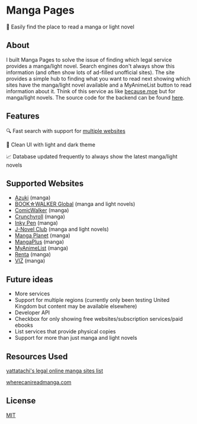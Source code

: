 # Manga Pages
📖 Easily find the place to read a manga or light novel

## About
I built Manga Pages to solve the issue of finding which legal service provides a manga/light novel. Search engines don't always show this information (and often show lots of ad-filled unofficial sites). The site provides a simple hub to finding what you want to read next showing which sites have the manga/light novel available and a MyAnimeList button to read information about it. Think of this service as like [because.moe](https://because.moe) but for manga/light novels. The source code for the backend can be found 
[here](https://github.com/davidcralph/mangapages-backend).

## Features
🔍 Fast search with support for [multiple websites](#supported-websites)

🌙 Clean UI with light and dark theme

📈 Database updated frequently to always show the latest manga/light novels

## Supported Websites
* [Azuki](https://www.azuki.co) (manga)
* [BOOK☆WALKER Global](https://global.bookwalker.jp) (manga and light novels)
* [ComicWalker](https://comic-walker.com/) (manga)
* [Crunchyroll](https://www.crunchyroll.com) (manga)
* [Inky Pen](https://inky-pen.com) (manga)
* [J-Novel Club](https://j-novel.club) (manga and light novels)
* [Manga Planet](https://read.mangaplanet.com) (manga)
* [MangaPlus](https://mangaplus.shueisha.co.jp/updates) (manga)
* [MyAnimeList](https://myanimelist.net/store) (manga)
* [Renta](https://www.ebookrenta.com) (manga)
* [VIZ](https://www.viz.com) (manga)

## Future ideas
* More services
* Support for multiple regions (currently only been testing United Kingdom but content may be available elsewhere)
* Developer API
* Checkbox for only showing free websites/subscription services/paid ebooks
* List services that provide physical copies
* Support for more than just manga and light novels

## Resources Used
[yattatachi's legal online manga sites list](https://yattatachi.com/legal-online-manga-sites)

[wherecanireadmanga.com](https://wherecanireadmanga.com)

## License
[MIT](LICENSE)
